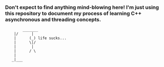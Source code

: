 ### Don't expect to find anything mind-blowing here! I'm just using this repository to document my process of learning C++ asynchronous and threading concepts.

```ascii-art
        _______
    |/      |
    |      (_) life sucks...
    |      \|/
    |       |
    |      / \
    |
   _|___
```